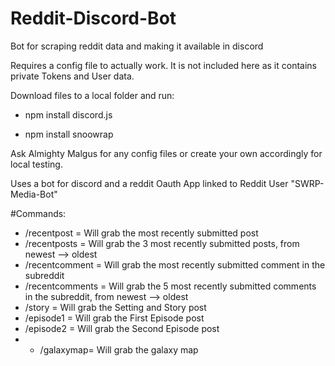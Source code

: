 # Reddit-Discord-Bot
Bot for scraping reddit data and making it available in discord

Requires a config file to actually work.
It is not included here as it contains private Tokens and User data.

Download files to a local folder and run:

- npm install discord.js

- npm install snoowrap

Ask Almighty Malgus for any config files or create your own accordingly for local testing.


Uses a bot for discord and a reddit Oauth App linked to Reddit User "SWRP-Media-Bot"

#Commands:
- /recentpost = Will grab the most recently submitted post
- /recentposts = Will grab the 3 most recently submitted posts, from newest --> oldest
- /recentcomment = Will grab the most recently submitted comment in the subreddit
- /recentcomments = Will grab the 5 most recently submitted comments in the subreddit, from newest --> oldest
- /story = Will grab the Setting and Story post
- /episode1 = Will grab the First Episode post
- /episode2 = Will grab the Second Episode post
- - /galaxymap= Will grab the galaxy map
